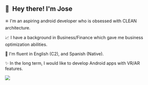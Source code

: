 ## 👋 &nbsp;Hey there! I'm Jose

:eight_spoked_asterisk: I'm an aspiring android developer who is obsessed with CLEAN architecture.

:chart_with_upwards_trend: I have a background in Business/Finance which gave me business optimization abilities.

:speech_balloon: I'm fluent in English (C2), and Spanish (Native).

:sparkles: In the long term, I would like to develop Android apps with VR/AR features.

![](https://komarev.com/ghpvc/?username=JoseIPareja)
